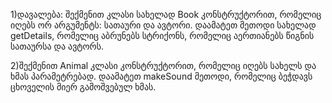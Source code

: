 1)დავალება: შექმენით კლასი სახელად Book კონსტრუქტორით, რომელიც იღებს ორ არგუმენტს: სათაური და ავტორი. დაამატეთ მეთოდი სახელად getDetails, რომელიც აბრუნებს სტრიქონს, რომელიც აერთიანებს წიგნის სათაურსა და ავტორს.

2)შექმენით Animal კლასი კონსტრუქტორით, რომელიც იღებს სახელს და ხმას პარამეტრებად. დაამატეთ makeSound მეთოდი, რომელიც ბეჭდავს ცხოველის მიერ გამოშვებულ ხმას.